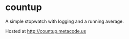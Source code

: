 countup
=======

A simple stopwatch with logging and a running average.

Hosted at http://countup.metacode.us
